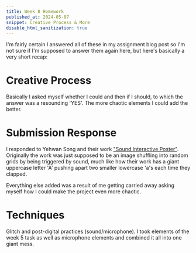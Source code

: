 ```yaml
---
title: Week 8 Homework
published_at: 2024-05-07
snippet: Creative Process & More
disable_html_sanitization: true
---
```



I'm fairly certain I answered all of these in my assignment blog post so I'm not sure if I'm supposed to answer them again here, but here's basically a very short recap:

# Creative Process
Basically I asked myself whether I could and then if I should, to which the answer was a resounding 'YES'. The more chaotic elements I could add the better.

# Submission Response
I responded to Yehwan Song and their work ["Sound Interactive Poster"](https://www.yhsong.com/detail.html#aAa_Sound_Interactive_Poster). Originally the work was just supposed to be an image shuffling into random grids by being triggered by sound, much like how their work has a giant uppercase letter 'A' pushing apart two smaller lowercase 'a's each time they clapped. 

Everything else added was a result of me getting carried away asking myself how I could make the project even more chaotic.

# Techniques
Glitch and post-digital practices (sound/microphone). I took elements of the week 5 task as well as microphone elements and combined it all into one giant mess.